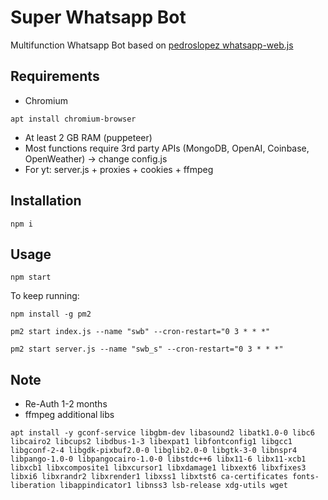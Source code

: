 # Super Whatsapp Bot 

Multifunction Whatsapp Bot based on [pedroslopez whatsapp-web.js](https://github.com/pedroslopez/whatsapp-web.js)

## Requirements

- Chromium
```shell
apt install chromium-browser
```
- At least 2 GB RAM (puppeteer)
- Most functions require 3rd party APIs (MongoDB, OpenAI, Coinbase, OpenWeather) -> change config.js
- For yt: server.js + proxies + cookies + ffmpeg

## Installation

```shell
npm i
```

## Usage

```shell
npm start
```

To keep running:

```shell
npm install -g pm2
```

```shell
pm2 start index.js --name "swb" --cron-restart="0 3 * * *"
```

```shell
pm2 start server.js --name "swb_s" --cron-restart="0 3 * * *"
```

## Note

- Re-Auth 1-2 months
- ffmpeg additional libs
```shell
apt install -y gconf-service libgbm-dev libasound2 libatk1.0-0 libc6 libcairo2 libcups2 libdbus-1-3 libexpat1 libfontconfig1 libgcc1 libgconf-2-4 libgdk-pixbuf2.0-0 libglib2.0-0 libgtk-3-0 libnspr4 libpango-1.0-0 libpangocairo-1.0-0 libstdc++6 libx11-6 libx11-xcb1 libxcb1 libxcomposite1 libxcursor1 libxdamage1 libxext6 libxfixes3 libxi6 libxrandr2 libxrender1 libxss1 libxtst6 ca-certificates fonts-liberation libappindicator1 libnss3 lsb-release xdg-utils wget
```